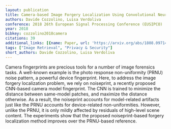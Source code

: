 ```yaml
---
layout: publication
title: Camera-based Image Forgery Localization Using Convolutional Neural Networks
authors: Davide Cozzolino, Luisa Verdoliva
conference: 2018 26th European Signal Processing Conference (EUSIPCO)
year: 2018
bibkey: cozzolino2018camera
citations: 39
additional_links: [{name: Paper, url: 'https://arxiv.org/abs/1808.09714'}]
tags: ["Image Retrieval", "Privacy & Security"]
short_authors: Davide Cozzolino, Luisa Verdoliva
---
```

Camera fingerprints are precious tools for a number of image forensics tasks.
A well-known example is the photo response non-uniformity (PRNU) noise pattern,
a powerful device fingerprint. Here, to address the image forgery localization
problem, we rely on noiseprint, a recently proposed CNN-based camera model
fingerprint. The CNN is trained to minimize the distance between same-model
patches, and maximize the distance otherwise. As a result, the noiseprint
accounts for model-related artifacts just like the PRNU accounts for
device-related non-uniformities. However, unlike the PRNU, it is only mildly
affected by residuals of high-level scene content. The experiments show that
the proposed noiseprint-based forgery localization method improves over the
PRNU-based reference.